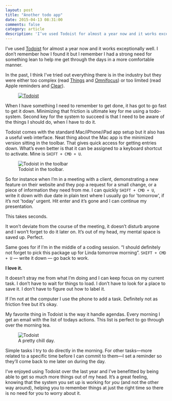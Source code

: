 ```yaml
---
layout: post
title: "Another todo app"
date: 2015-04-13 08:31:00
comments: false
category: article
description: 'I’ve used Todoist for almost a year now and it works exceptionally well. I don’t remember how I found it but I remember I had a strong need for something lean to help me get through the days in a more comfortable manner.'
---
```


I’ve used [Todoist](https://en.todoist.com/) for almost a year now and it works exceptionally well. I don’t remember how I found it but I remember I had a strong need for something lean to help me get through the days in a more comfortable manner.

In the past, I think I’ve tried out everything there is in the industry but they were either too complex (read [Things](https://culturedcode.com/things/) and [Omnifocus](https://www.omnigroup.com/omnifocus)) or too limited (read Apple reminders and [Clear](http://realmacsoftware.com/clear)).

<figure>
    <a href="https://en.todoist.com/">
        <img 
            srcset="
            {{siteurl}}/assets/images/dist/todoist-banner-400.jpg 400w,
            {{siteurl}}/assets/images/dist/todoist-banner-600.jpg 600w,
            {{siteurl}}/assets/images/dist/todoist-banner-800.jpg 800w,
            {{siteurl}}/assets/images/dist/todoist-banner-1000.jpg 1000w,
            {{siteurl}}/assets/images/dist/todoist-banner-1400.jpg 1400w"
            src="{{siteurl}}/assets/images/spacer.png"
            alt="Todoist"
        >
    </a>
</figure>


When I have something I need to remember to get done, it has got to go fast to get it down. Minimizing that friction is ultimate key for me using a todo-system. Second key for the system to succeed is that I need to be aware of the things I should do, when I have to do it.

Todoist comes with the standard Mac/iPhone/iPad app setup but it also has a useful web interface. Neat thing about the Mac app is the minimized version sitting in the toolbar. That gives quick access for getting entries down. What’s even better is that it can be assigned to a keyboard shortcut to activate. Mine is `SHIFT + CMD + U`.

<figure>
    <img 
        srcset="
        {{siteurl}}/assets/images/dist/todoist-quick-access-400.png 400w,
        {{siteurl}}/assets/images/dist/todoist-quick-access-600.png 600w,
        {{siteurl}}/assets/images/dist/todoist-quick-access-800.png 800w,
        {{siteurl}}/assets/images/dist/todoist-quick-access-1000.png 1000w,
        {{siteurl}}/assets/images/dist/todoist-quick-access-1400.png 1400w"
        src="{{siteurl}}/assets/images/spacer.png"
        alt="Todoist in the toolbar"
    >
    <figcaption>Todoist in the toolbar.</figcaption>
</figure>

So for instance when I’m in a meeting with a client, demonstrating a new feature on their website and they pop a request for a small change, or a piece of information they need from me. I can quickly `SHIFT + CMD + U`, write it down with due date in plain text where I usually go for 'tomorrow', if it’s not 'today' urgent. Hit enter and it’s gone and I can continue my presentation.

This takes seconds.

It won’t deviate from the course of the meeting, it doesn’t disturb anyone and I won’t forget to do it later on. It’s out of my head, my mental space is saved up. Perfect.

Same goes for if I’m in the middle of a coding session. “I should definitely not forget to pick this package up for Linda tomorrow morning”. `SHIFT + CMD + U` — write it down — go back to work.

**I love it.**

It doesn’t stray me from what I’m doing and I can keep focus on my current task. I don’t have to wait for things to load. I don’t have to look for a place to save it. I don’t have to figure out how to label it.

If I’m not at the computer I use the phone to add a task. Definitely not as friction free but it’s okay.

My favorite thing in Todoist is the way it handle agendas. Every morning I get an email with the list of todays actions. This list is perfect to go through over the morning tea.

<figure>
    <img 
        srcset="
        {{siteurl}}/assets/images/dist/todoist-mail-400.png 400w,
        {{siteurl}}/assets/images/dist/todoist-mail-600.png 600w,
        {{siteurl}}/assets/images/dist/todoist-mail-800.png 800w,
        {{siteurl}}/assets/images/dist/todoist-mail-1000.png 1000w,
        {{siteurl}}/assets/images/dist/todoist-mail-1400.png 1400w"
        src="{{siteurl}}/assets/images/spacer.png"
        sizes="(min-width: 74em) 49em, 100%"
        alt="Todoist"
    >
    <figcaption>A pretty chill day.</figcaption>
</figure>

Simple tasks I try to do directly in the morning. For other tasks—more related to a specific time before I can commit to them—I set a reminder so they’ll come back to me later on during the day.

I’ve enjoyed using Todoist over the last year and I’ve benefitted by being able to get so much more things out of my head. It’s a great feeling, knowing that the system you set up is working for *you* (and not the other way around), helping you to remember things at just the right time so there is no need for you to worry about it.

